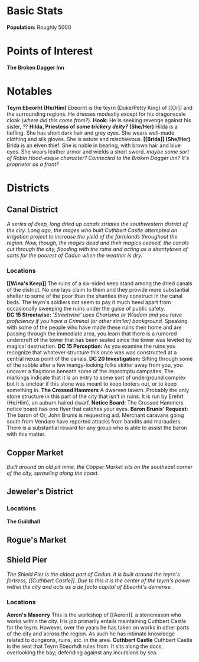 # Basic Stats
**Population:** Roughly 5000

# Points of Interest
**The Broken Dagger Inn**
# Notables
**Teyrn Ebeorht (He/Him)**
	Ebeorht is the teyrn (Duke/Petty King) of [[Or]] and the surrounding regions. He dresses modestly except for his dragonscale cloak (*where did this come from?*). 
	**Hook:** He is seeking revenge against his sister, ??
**Hilda, Priestess of *some trickery deity?* (She/Her)**
	Hilda is a tiefling. She has short dark hair and grey eyes. She wears well-made clothing and silk gloves. She is astute and mischievous. 
**[[Brida]] (She/Her)**
	Brida is an elven thief. She is noble in bearing, with brown hair and blue eyes. She wears leather armor and wields a short sword. 
	*maybe some sort of Robin Hood-esque character? Connected to the Broken Dagger Inn? It's proprietor as a front?*

# Districts

## Canal District
*A series of deep, long dried up canals striates the southwestern district of the city. Long ago, the mages who built Cuthbert Castle attempted an irrigation project to increase the yield of the farmlands throughout the region. Now, though, the mages dead and their magics ceased, the canals cut through the city, flooding with the rains and acting as a shantytown of sorts for the poorest of Cadun when the weather is dry.*

### Locations
**[[Wina's Keep]]**
	The ruins of a six-sided keep stand among the dried canals of the district. No one lays claim to them and they provide more substantial shelter to some of the poor than the shanties they construct in the canal beds. The teyrn's soldiers not seem to pay it much heed apart from occasionally sweeping the ruins under the guise of public safety.  
	**DC 15 Streetwise:** *'Streetwise' uses Charisma or Wisdom and you have proficiency if you have a Criminal (or other similar) background.* Speaking with some of the people who have made these ruins their home and are passing through the immediate area, you learn that there is a rumored undercroft of the tower that has been sealed since the tower was leveled by magical destruction. 
	**DC 15 Perception:** As you examine the ruins you recognize that whatever structure this once was was constructed at a central nexus point of the canals. 
	**DC 20 Investigation:** Sifting through some of the rubble after a few mangy-looking folks skitter away from you, you uncover a flagstone beneath some of the impromptu campsites. The markings indicate that it is an entry to some sort of underground complex but it is unclear if this stone was meant to keep looters out, or to keep something in. 
**The Crossed Hammers**
	A dwarven tavern. Probably the only stone structure in this part of the city that isn't in ruins. It is run by Erehrt (He/Him), an auburn haired dwarf. 
	**Notice Board:** The Crossed Hammers notice board has one flyer that catches your eyes. 
		**Baron Brunis' Request:** The baron of Or, John Brunis is requesting aid. Merchant caravans going south from Vendare have reported attacks from bandits and marauders. There is a substantial reward for any group who is able to assist the baron with this matter. 

## Copper Market
*Built around an old pit mine, the Copper Market sits on the southeast corner of the city, sprawling along the coast.*

## Jeweler's District
### Locations
**The Guildhall**


## Rogue's Market

## Shield Pier
*The Shield Pier is the oldest part of Cadun. It is built around the teyrn's fortress, [[Cuthbert Castle]]. Due to this it is the center of the teyrn's power within the city and acts as a de facto capital of Ebeorht's demense.* 
### Locations

**Aeron's Masonry**
	This is the workshop of [[Aeron]]. a stonemason who works within the city. His job primarily entails maintaining Cuthbert Castle for the teyrn. However, over the years he has taken on works in other parts  of the city and across the region. As such he has intimate knowledge related to dungeons, ruins, etc. in the area. 
**Cuthbert Castle**
	Cuthbert Castle is the seat that Teyrn Ebeorhdt rules from. It sits along the docs, overlooking the bay; defending against any incursions by sea. 



